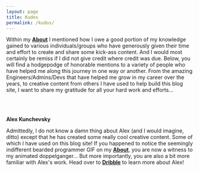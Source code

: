 ```yaml
---
layout: page
title: Kudos
permalink: /kudos/
---
```


Within my **[About](https://powersgrops.github.io/about/)** I mentioned how I owe a good portion of my knowledge gained to various individuals/groups who have generously given their time and effort to create and share some kick-ass content. And I would most certainly be remiss if I did not give credit where credit was due. Below, you will find a hodgepodge of honorable mentions to a variety of people who have helped me along this journey in one way or another. From the amazing Engineers/Admins/Devs that have helped me grow in my career over the years, to creative content from others I have used to help build this blog site, I want to share my gratitude for all your hard work and efforts...

<br><br>

**Alex Kunchevsky**

Admittedly, I do not know a damn thing about Alex (and I would imagine, ditto) except that he has created some really cool creative content. Some of which I have used on this blog site! If you happened to notice the seemingly indifferent bearded programmer GIF on my **[About](https://powersgrops.github.io/about/)**, you are now a witness to my animated doppelganger... But more importantly, you are also a bit more familiar with Alex's work. Head over to **[Dribble](https://dribbble.com/kunchevsky/about)** to learn more about Alex!